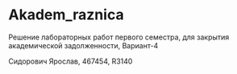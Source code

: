 # Akadem_raznica
Решение лабораторных работ первого семестра, для закрытия академической задолженности, Вариант-4

Сидорович Ярослав, 467454, R3140
